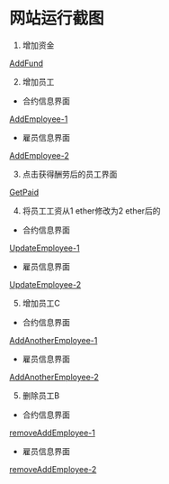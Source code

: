 # 网站运行截图

1. 增加资金

[AddFund](screenshots/1.AddFund.png)

2. 增加员工

* 合约信息界面

[AddEmployee-1](screenshots/2.addEmployee.1.png)

* 雇员信息界面

[AddEmployee-2](screenshots/2.addEmployee.2.png)

3. 点击获得酬劳后的员工界面

[GetPaid](screenshots/3.getPaid.png)

4. 将员工工资从1 ether修改为2 ether后的

* 合约信息界面

[UpdateEmployee-1](screenshots/4.updateEmployee.1.png)

* 雇员信息界面

[UpdateEmployee-2](screenshots/4.updateEmployee.2.png)

5. 增加员工C

* 合约信息界面

[AddAnotherEmployee-1](screenshots/5.addEmployee.1.png)

* 雇员信息界面

[AddAnotherEmployee-2](screenshots/5.addEmployee.2.png)

5. 删除员工B

* 合约信息界面

[removeAddEmployee-1](screenshots/6.removeEmployee.1.png)

* 雇员信息界面

[removeAddEmployee-2](screenshots/6.removeEmployee.2.png)
